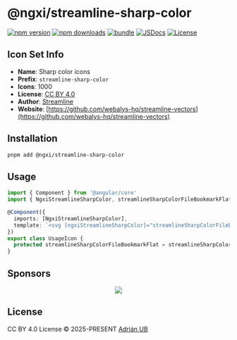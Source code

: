 # @ngxi/streamline-sharp-color

[![npm version][npm-version-src]][npm-version-href]
[![npm downloads][npm-downloads-src]][npm-downloads-href]
[![bundle][bundle-src]][bundle-href]
[![JSDocs][jsdocs-src]][jsdocs-href]
[![License][license-src]][license-href]

## Icon Set Info

- **Name**: Sharp color icons
- **Prefix**: `streamline-sharp-color`
- **Icons**: 1000
- **License**: [CC BY 4.0](https://creativecommons.org/licenses/by/4.0/)
- **Author**: [Streamline](https://github.com/webalys-hq/streamline-vectors)
- **Website**: [https://github.com/webalys-hq/streamline-vectors](https://github.com/webalys-hq/streamline-vectors)

## Installation

```sh
pnpm add @ngxi/streamline-sharp-color
```

## Usage

```ts
import { Component } from '@angular/core'
import { NgxiStreamlineSharpColor, streamlineSharpColorFileBookmarkFlat } from '@ngxi/streamline-sharp-color'

@Component({
  imports: [NgxiStreamlineSharpColor],
  template: `<svg [ngxiStreamlineSharpColor]="streamlineSharpColorFileBookmarkFlat"></svg>`
})
export class UsageIcon {
  protected streamlineSharpColorFileBookmarkFlat = streamlineSharpColorFileBookmarkFlat
}
```

## Sponsors

<p align="center">
  <a href="https://cdn.jsdelivr.net/gh/adrian-ub/static/sponsors.svg">
    <img src='https://cdn.jsdelivr.net/gh/adrian-ub/static/sponsors.svg'/>
  </a>
</p>

## License

CC BY 4.0 License © 2025-PRESENT [Adrián UB](https://github.com/adrian-ub)

<!-- Badges -->

[npm-version-src]: https://img.shields.io/npm/v/@ngxi/streamline-sharp-color?style=flat&colorA=080f12&colorB=1fa669
[npm-version-href]: https://npmjs.com/package/@ngxi/streamline-sharp-color
[npm-downloads-src]: https://img.shields.io/npm/dm/@ngxi/streamline-sharp-color?style=flat&colorA=080f12&colorB=1fa669
[npm-downloads-href]: https://npmjs.com/package/@ngxi/streamline-sharp-color
[bundle-src]: https://img.shields.io/bundlephobia/minzip/@ngxi/streamline-sharp-color?style=flat&colorA=080f12&colorB=1fa669&label=minzip
[bundle-href]: https://bundlephobia.com/result?p=@ngxi/streamline-sharp-color
[license-src]: https://img.shields.io/npm/l/@ngxi/streamline-sharp-color?style=flat&colorA=080f12&colorB=1fa669
[license-href]: https://github.com/adrian-ub/ngxi/blob/main/LICENSE
[jsdocs-src]: https://img.shields.io/badge/jsdocs-reference-080f12?style=flat&colorA=080f12&colorB=1fa669
[jsdocs-href]: https://www.jsdocs.io/package/@ngxi/streamline-sharp-color
